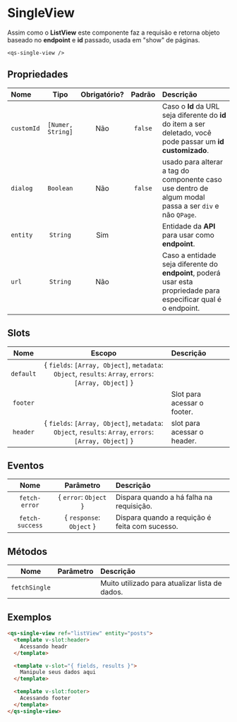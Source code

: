 # SingleView

Assim como o **ListView** este componente faz a requisão e retorna objeto baseado no **endpoint** e **id** passado, usada em "show" de páginas.

```
<qs-single-view />
```

## Propriedades

| Nome | Tipo | Obrigatório? | Padrão | Descrição |
|:-|:-:|:-:|:-:|:-|
| `customId` | `[Numer, String]` | Não | `false` | Caso o **Id** da URL seja diferente do **id** do item a ser deletado, você pode passar um **id customizado**. |
| `dialog` | `Boolean` | Não | `false` | usado para alterar a tag do componente caso use dentro de algum modal passa a ser `div` e não `QPage`. |
| `entity` | `String` | Sim | | Entidade da **API** para usar como **endpoint**. |
| `url` | `String` | Não | | Caso a entidade seja diferente do **endpoint**, poderá usar esta propriedade para especificar qual é o endpoint. |

## Slots

| Nome | Escopo | Descrição |
|:-:|:-:|:-|
| `default` | { `fields`: `[Array, Object]`, `metadata`: `Object`, `results`: `Array`, `errors`: `[Array, Object]` } | |
| `footer` | | Slot para acessar o footer. |
| `header` | { `fields`: `[Array, Object]`, `metadata`: `Object`, `results`: `Array`, `errors`: `[Array, Object]` } | slot para acessar o header. |

## Eventos

| Nome | Parâmetro | Descrição |
|:-:|:-:|:-|
| `fetch-error` | { `error`: `Object` } | Dispara quando a há falha na requisição. |
| `fetch-success` | { `response`: `Object` } | Dispara quando a requição é feita com sucesso. |

## Métodos

| Nome | Parâmetro | Descrição |
|:-:|:-:|:-|
| `fetchSingle` | | Muito utilizado para atualizar lista de dados. |

## Exemplos

```html
<qs-single-view ref="listView" entity="posts">
  <template v-slot:header>
    Acessando headr
  </template>

  <template v-slot="{ fields, results }">
    Manipule seus dados aqui
  </template>

  <template v-slot:footer>
    Acessando footer
  </template>
</qs-single-view>
```
